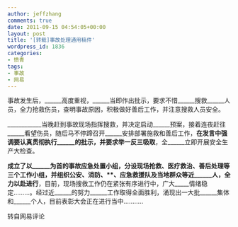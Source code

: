```yaml
---
author: jeffzhang
comments: true
date: 2011-09-15 04:54:05+00:00
layout: post
title: '[转载]事故处理通用稿件'
wordpress_id: 1836
categories:
- 愤青
tags:
- 事故
- 网易
---
```


事故发生后，______高度重视，______当即作出批示，要求不惜______搜救______人员，全力抢救伤员，查明事故原因，积极做好善后工作，并注意搜救人员安全。

____________当晚赶到事故现场指挥搜救，并决定启动______预案，接着连夜赶往______看望伤员，随后马不停蹄召开______安排部署施救和善后工作，______在发言中强调要认真贯彻执行______的批示，并要求举一反三吸取______，全______立即开展安全生产大检查。

______成立了以______为首的事故应急处置小组，分设现场抢救、医疗救治、善后处理等三个工作小组，并组织公安、消防、**、应急救援队及当地群众等近______人，全力以赴进行______，目前，现场搜救工作仍在紧张有序进行中，广大_____情绪稳定.........。经过近______的努力______工作取得全面胜利，涌现出一大批______集体和______个人，目前表彰大会正在进行当中...........

转自网易评论
